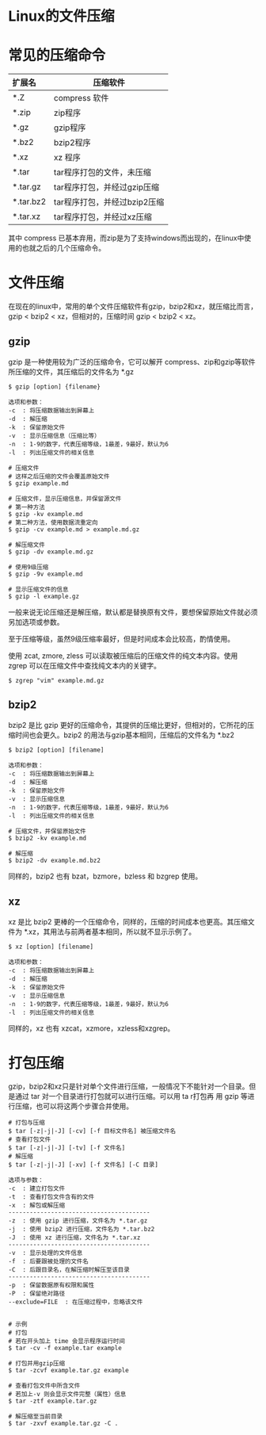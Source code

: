 # Linux的文件压缩

# 常见的压缩命令

| 扩展名    | 压缩软件                     |
| :-------- | ---------------------------- |
| *.Z       | compress 软件                |
| *.zip     | zip程序                      |
| *.gz      | gzip程序                     |
| *.bz2     | bzip2程序                    |
| *.xz      | xz 程序                      |
| *.tar     | tar程序打包的文件，未压缩    |
| *.tar.gz  | tar程序打包，并经过gzip压缩  |
| *.tar.bz2 | tar程序打包，并经过bzip2压缩 |
| *.tar.xz  | tar程序打包，并经过xz压缩    |

其中 compress 已基本弃用，而zip是为了支持windows而出现的，在linux中使用的也就之后的几个压缩命令。

# 文件压缩

在现在的linux中，常用的单个文件压缩软件有gzip，bzip2和xz，就压缩比而言，gzip < bzip2 < xz，但相对的，压缩时间 gzip < bzip2 < xz。 

## gzip

gzip 是一种使用较为广泛的压缩命令，它可以解开 compress、zip和gzip等软件所压缩的文件，其压缩后的文件名为 *.gz

```shell
$ gzip [option] {filename}

选项和参数：
-c	: 将压缩数据输出到屏幕上
-d	: 解压缩
-k	: 保留原始文件
-v	: 显示压缩信息（压缩比等）
-n	: 1-9的数字，代表压缩等级，1最差，9最好，默认为6
-l	: 列出压缩文件的相关信息

# 压缩文件
# 这样之后压缩的文件会覆盖原始文件
$ gzip example.md

# 压缩文件，显示压缩信息，并保留源文件
# 第一种方法
$ gzip -kv example.md
# 第二种方法，使用数据流重定向
$ gzip -cv example.md > example.md.gz

# 解压缩文件
$ gzip -dv example.md.gz

# 使用9级压缩
$ gzip -9v example.md

# 显示压缩文件的信息
$ gzip -l example.gz
```

一般来说无论压缩还是解压缩，默认都是替换原有文件，要想保留原始文件就必须另加选项或参数。

至于压缩等级，虽然9级压缩率最好，但是时间成本会比较高，酌情使用。



使用 zcat, zmore, zless 可以读取被压缩后的压缩文件的纯文本内容。使用 zgrep 可以在压缩文件中查找纯文本内的关键字。

```shell
$ zgrep "vim" example.md.gz
```



## bzip2

bzip2 是比 gzip 更好的压缩命令，其提供的压缩比更好，但相对的，它所花的压缩时间也会更久。bzip2 的用法与gzip基本相同，压缩后的文件名为 *.bz2

```shell
$ bzip2 [option] [filename]

选项和参数：
-c	: 将压缩数据输出到屏幕上
-d	: 解压缩
-k	: 保留原始文件
-v	: 显示压缩信息
-n	: 1-9的数字，代表压缩等级，1最差，9最好，默认为6
-l	: 列出压缩文件的相关信息

# 压缩文件，并保留原始文件
$ bzip2 -kv example.md

# 解压缩
$ bzip2 -dv example.md.bz2
```

同样的，bzip2 也有 bzat，bzmore，bzless 和 bzgrep 使用。

## xz

xz 是比 bzip2 更棒的一个压缩命令，同样的，压缩的时间成本也更高。其压缩文件为 *.xz，其用法与前两者基本相同，所以就不显示示例了。

```shell
$ xz [option] [filename]

选项和参数：
-c	: 将压缩数据输出到屏幕上
-d	: 解压缩
-k	: 保留原始文件
-v	: 显示压缩信息
-n	: 1-9的数字，代表压缩等级，1最差，9最好，默认为6
-l	: 列出压缩文件的相关信息
```

同样的，xz 也有 xzcat，xzmore，xzless和xzgrep。



# 打包压缩

gzip，bzip2和xz只是针对单个文件进行压缩，一般情况下不能针对一个目录。但是通过 tar 对一个目录进行打包就可以进行压缩。可以用 ta r打包再 用 gzip 等进行压缩，也可以将这两个步骤合并使用。

```shell
# 打包与压缩
$ tar [-z|-j|-J] [-cv] [-f 目标文件名] 被压缩文件名
# 查看打包文件
$ tar [-z|-j|-J] [-tv] [-f 文件名]
# 解压缩
$ tar [-z|-j|-J] [-xv] [-f 文件名] [-C 目录]

选项与参数：
-c	: 建立打包文件
-t	: 查看打包文件含有的文件
-x	: 解包或解压缩
----------------------------------------
-z	: 使用 gzip 进行压缩，文件名为 *.tar.gz
-j	: 使用 bzip2 进行压缩，文件名为 *.tar.bz2
-J	: 使用 xz 进行压缩，文件名为 *.tar.xz
----------------------------------------
-v	: 显示处理的文件信息
-f 	: 后要跟被处理的文件名
-C 	: 后跟目录名，在解压缩时解压至该目录
----------------------------------------
-p	: 保留数据原有权限和属性
-P	: 保留绝对路径
--exclude=FILE	: 在压缩过程中，忽略该文件


# 示例
# 打包
# 若在开头加上 time 会显示程序运行时间
$ tar -cv -f example.tar example

# 打包并用gzip压缩
$ tar -zcvf example.tar.gz example

# 查看打包文件中所含文件
# 若加上-v 则会显示文件完整（属性）信息
$ tar -ztf example.tar.gz

# 解压缩至当前目录
$ tar -zxvf example.tar.gz -C .
```

